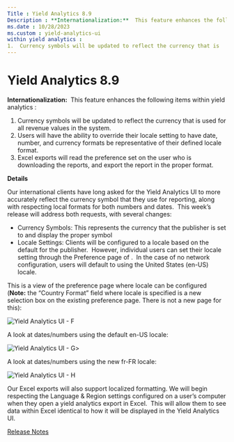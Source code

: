 ```yaml
---
Title : Yield Analytics 8.9
Description : **Internationalization:**  This feature enhances the following items
ms.date : 10/28/2023
ms.custom : yield-analytics-ui
within yield analytics :
1.  Currency symbols will be updated to reflect the currency that is
---
```



# Yield Analytics 8.9



**Internationalization:**  This feature enhances the following items
within yield analytics :

1.  Currency symbols will be updated to reflect the currency that is
    used for all revenue values in the system.
2.  Users will have the ability to override their locale setting to have
    date, number, and currency formats be representative of their
    defined locale format.
3.  Excel exports will read the preference set on the user who is
    downloading the reports, and export the report in the proper format.

**Details**

Our international clients have long asked for the Yield Analytics UI to
more accurately reflect the currency symbol that they use for reporting,
along with respecting local formats for both numbers and dates.  This
week’s release will address both requests, with several changes:

- Currency Symbols: This represents the currency that the publisher is
  set to and display the proper symbol
- Locale Settings: Clients will be configured to a locale based on the
  default for the publisher.  However, individual users can set their
  locale setting through the Preference page of
  .  In the case of no network configuration,
  users will default to using the United States (en-US) locale.

This is a view of the preference page where locale can be configured
(<b>Note:</b> the “Country Format” field where locale is specified is a new
selection box on the existing preference page. There is not a new page
for this):

![Yield Analytics UI - F]("media/f.png")

A look at dates/numbers using the default en-US locale:

![Yield Analytics UI - G]("media/g.png")>

A look at dates/numbers using the new fr-FR locale:

![Yield Analytics UI - H]("media/h.png")

Our Excel exports will also support localized formatting. We will begin
respecting the Language & Region settings configured on a user’s
computer when they open a yield analytics export in Excel.  This will
allow them to see data within Excel identical to how it will be
displayed in the Yield Analytics UI.




<a href="release-notes.md" class="link">Release Notes</a>






